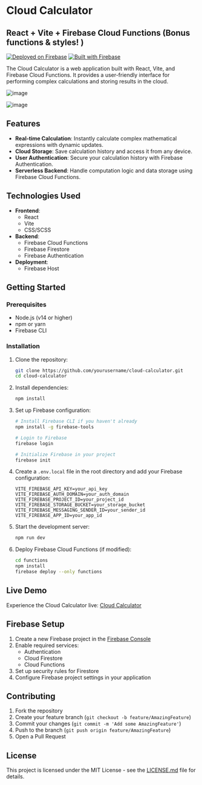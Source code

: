 # Cloud Calculator 
## React + Vite + Firebase Cloud Functions (Bonus functions & styles! )

[![Deployed on Firebase](https://img.shields.io/badge/Deployed%20on-Firebase-orange?style=for-the-badge&logo=firebase)](https://cloud-calculator-9f80f.web.app/)
[![Built with Firebase](https://img.shields.io/badge/Built%20with-Firebase-FFCA28?style=for-the-badge&logo=firebase)](https://firebase.google.com/)

The Cloud Calculator is a web application built with React, Vite, and Firebase Cloud Functions. It provides a user-friendly interface for performing complex calculations and storing results in the cloud.

![image](https://github.com/user-attachments/assets/88a14a84-171f-4a49-868d-d019e79bc9df)

![image](https://github.com/user-attachments/assets/32b86ae2-73c9-426e-8a5e-5b3dcdde4567)


## Features

- **Real-time Calculation**: Instantly calculate complex mathematical expressions with dynamic updates.
- **Cloud Storage**: Save calculation history and access it from any device.
- **User Authentication**: Secure your calculation history with Firebase Authentication.
- **Serverless Backend**: Handle computation logic and data storage using Firebase Cloud Functions.

## Technologies Used

- **Frontend**:
  - React
  - Vite
  - CSS/SCSS
- **Backend**:
  - Firebase Cloud Functions
  - Firebase Firestore
  - Firebase Authentication
- **Deployment**:
  - Firebase Host

## Getting Started

### Prerequisites

- Node.js (v14 or higher)
- npm or yarn
- Firebase CLI

### Installation

1. Clone the repository:
   ```bash
   git clone https://github.com/yourusername/cloud-calculator.git
   cd cloud-calculator
   ```

2. Install dependencies:
   ```bash
   npm install
   ```

3. Set up Firebase configuration:
   ```bash
   # Install Firebase CLI if you haven't already
   npm install -g firebase-tools

   # Login to Firebase
   firebase login

   # Initialize Firebase in your project
   firebase init
   ```

4. Create a `.env.local` file in the root directory and add your Firebase configuration:
   ```env
   VITE_FIREBASE_API_KEY=your_api_key
   VITE_FIREBASE_AUTH_DOMAIN=your_auth_domain
   VITE_FIREBASE_PROJECT_ID=your_project_id
   VITE_FIREBASE_STORAGE_BUCKET=your_storage_bucket
   VITE_FIREBASE_MESSAGING_SENDER_ID=your_sender_id
   VITE_FIREBASE_APP_ID=your_app_id
   ```

5. Start the development server:
   ```bash
   npm run dev
   ```

6. Deploy Firebase Cloud Functions (if modified):
   ```bash
   cd functions
   npm install
   firebase deploy --only functions
   ```

## Live Demo

Experience the Cloud Calculator live: [Cloud Calculator](https://cloud-calculator.vercel.app/)

## Firebase Setup

1. Create a new Firebase project in the [Firebase Console](https://console.firebase.google.com/)
2. Enable required services:
   - Authentication
   - Cloud Firestore
   - Cloud Functions
3. Set up security rules for Firestore
4. Configure Firebase project settings in your application

## Contributing

1. Fork the repository
2. Create your feature branch (`git checkout -b feature/AmazingFeature`)
3. Commit your changes (`git commit -m 'Add some AmazingFeature'`)
4. Push to the branch (`git push origin feature/AmazingFeature`)
5. Open a Pull Request

## License

This project is licensed under the MIT License - see the [LICENSE.md](LICENSE.md) file for details.


